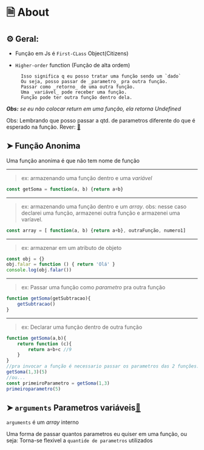 # 🗎 About
## ⚙️ Geral:

* Função em Js é `First-CLass` Object(Citizens)
* `Higher-order` function (Função de alta ordem)

        Isso significa q eu posso tratar uma função sendo um `dado`
        Ou seja, posso passar de _parametro_ pra outra função.
        Passar como _retorno_ de uma outra função.
        Uma _variável_ pode receber uma função.
        Função pode ter outra função dentro dela.

_**Obs:** se eu não colocar return em uma função, ela retorna *Undefined*_

Obs: Lembrando que posso passar a qtd. de parametros diferente do que é esperado na função. Rever: [🔗](https://github.com/RoniDeringer/curso_web_moderno/blob/master/fundamentos_4/funcoes1.js)
 
## ➤ Função Anonima 

Uma função anonima é que não tem nome de função
___
>ex: armazenando uma função dentro e uma *variável*
~~~~javascript
const getSoma = function(a, b) {return a+b}
~~~~
___
>ex: armazenando uma função dentro e um *array*. obs: nesse caso declarei uma função, armazenei outra função e armazenei uma varíavel.
~~~~javascript
const array = [ function(a, b) {return a+b}, outraFunção, numero1] 
~~~~
___
>ex: armazenar em um atributo de objeto
~~~~javascript
const obj = {}
obj.falar = function () { return 'Olá' }
console.log(obj.falar()) 
~~~~
___
>ex: Passar uma função como *parametro* pra outra função
~~~~javascript
function getSoma(getSubtracao){
    getSubtracao()
}
~~~~
___
>ex: Declarar uma função dentro de outra função
~~~~javascript
function getSoma(a,b){
    return function (c){
        return a+b+c //9
    }
}
//pra invocar a função é necessario passar os parametros das 2 funções:
getSoma(1,3)(5)
//ou...
const primeiroParametro = getSoma(1,3)
primeiroparametro(5)
~~~~



## ➤ `arguments` Parametros variáveis[🔗](https://github.com/RoniDeringer/curso_web_moderno/blob/master/funcoes_6/paramsVariaveis.js)

`arguments` é um _array_ interno

Uma forma de passar quantos parametros eu quiser em uma função, ou seja:
Torna-se flexivel a `quantide de parametros` utilizados



